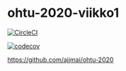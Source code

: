 # ohtu-2020-viikko1

[![CircleCI](https://circleci.com/gh/ajjmai/ohtu-2020-viikko1.svg?style=svg)](https://circleci.com/gh/ajjmai/ohtu-2020-viikko1)

[![codecov](https://codecov.io/gh/ajjmai/ohtu-2020-viikko1/branch/master/graph/badge.svg)](https://codecov.io/gh/ajjmai/ohtu-2020-viikko1)

https://github.com/ajjmai/ohtu-2020
